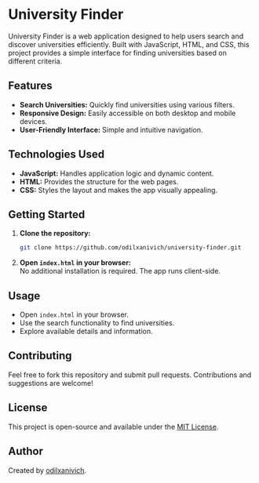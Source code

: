 # University Finder

University Finder is a web application designed to help users search and discover universities efficiently. Built with JavaScript, HTML, and CSS, this project provides a simple interface for finding universities based on different criteria.

## Features

- **Search Universities:** Quickly find universities using various filters.
- **Responsive Design:** Easily accessible on both desktop and mobile devices.
- **User-Friendly Interface:** Simple and intuitive navigation.

## Technologies Used

- **JavaScript:** Handles application logic and dynamic content.
- **HTML:** Provides the structure for the web pages.
- **CSS:** Styles the layout and makes the app visually appealing.

## Getting Started

1. **Clone the repository:**
   ```bash
   git clone https://github.com/odilxanivich/university-finder.git
   ```
2. **Open `index.html` in your browser:**  
   No additional installation is required. The app runs client-side.

## Usage

- Open `index.html` in your browser.
- Use the search functionality to find universities.
- Explore available details and information.

## Contributing

Feel free to fork this repository and submit pull requests. Contributions and suggestions are welcome!

## License

This project is open-source and available under the [MIT License](LICENSE).

## Author

Created by [odilxanivich](https://github.com/odilxanivich).
